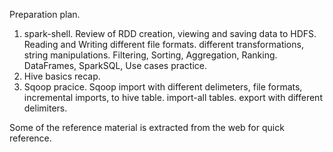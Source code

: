 Preparation plan.
1. spark-shell.  Review of RDD creation, viewing and saving data to HDFS. Reading and Writing different file formats.
   different transformations, string manipulations. Filtering, Sorting, Aggregation, Ranking. DataFrames, SparkSQL, Use cases practice.
2. Hive basics recap. 
3. Sqoop pracice. Sqoop import with different delimeters, file formats, incremental imports, to hive table. import-all tables. export with    different delimiters.

Some of the reference material is extracted from the web for quick reference. 
